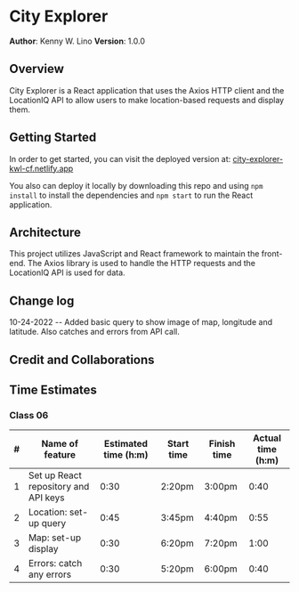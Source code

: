 # City Explorer

**Author**: Kenny W. Lino
**Version**: 1.0.0

## Overview

City Explorer is a React application that uses the Axios HTTP client and the LocationIQ API to allow users to make location-based requests and display them.

## Getting Started

In order to get started, you can visit the deployed version at: [city-explorer-kwl-cf.netlify.app](https://city-explorer-kwl-cf.netlify.app)

You also can deploy it locally by downloading this repo and using `npm install` to install the dependencies and `npm start` to run the React application.

## Architecture

This project utilizes JavaScript and React framework to maintain the front-end. The Axios library is used to handle the HTTP requests and the LocationIQ API is used for data.

## Change log

10-24-2022 -- Added basic query to show image of map, longitude and latitude. Also catches and errors from API call.

## Credit and Collaborations

## Time Estimates

### Class 06

| #   | Name of feature                      | Estimated time (h:m) | Start time | Finish time | Actual time (h:m) |
| --- | ------------------------------------ | -------------------- | ---------- | ----------- | ----------------- |
| 1   | Set up React repository and API keys | 0:30                 | 2:20pm     | 3:00pm      | 0:40              |
| 2   | Location: set-up query               | 0:45                 | 3:45pm     | 4:40pm      | 0:55              |
| 3   | Map: set-up display                  | 0:30                 | 6:20pm     | 7:20pm      | 1:00              |
| 4   | Errors: catch any errors             | 0:30                 | 5:20pm     | 6:00pm      | 0:40              |

